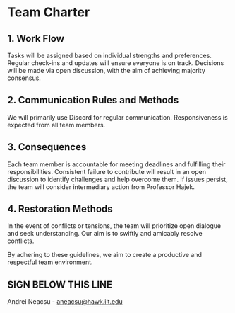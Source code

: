 # Team Charter

## 1. Work Flow

Tasks will be assigned based on individual strengths and preferences. Regular check-ins and updates will ensure everyone is on track.
Decisions will be made via open discussion, with the aim of achieving majority consensus.

## 2. Communication Rules and Methods

We will primarily use Discord for regular communication. Responsiveness is expected from all team members.

## 3. Consequences

Each team member is accountable for meeting deadlines and fulfilling their responsibilities. 
Consistent failure to contribute will result in an open discussion to identify challenges and help overcome them. 
If issues persist, the team will consider intermediary action from Professor Hajek.

## 4. Restoration Methods

In the event of conflicts or tensions, the team will prioritize open dialogue and seek understanding. 
Our aim is to swiftly and amicably resolve conflicts.

By adhering to these guidelines, we aim to create a productive and respectful team environment.

SIGN BELOW THIS LINE
---------------------

Andrei Neacsu - aneacsu@hawk.iit.edu
